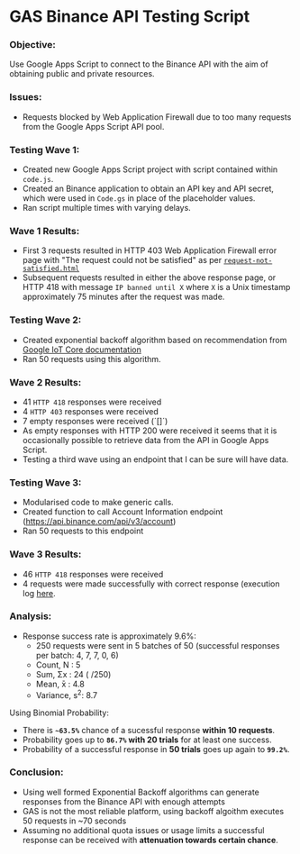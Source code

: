 # GAS Binance API Testing Script

### Objective:
Use Google Apps Script to connect to the Binance API with the aim of obtaining public and private resources.

### Issues:
- Requests blocked by Web Application Firewall due to too many requests from the Google Apps Script API pool.

### Testing Wave 1:
- Created new Google Apps Script project with script contained within `code.js`. 
- Created an Binance application to obtain an API key and API secret, which were used in `Code.gs` in place of the placeholder values.
- Ran script multiple times with varying delays.

### Wave 1 Results:
- First 3 requests resulted in HTTP 403 Web Application Firewall error page with "The request could not be satisfied" as per [`request-not-satisfied.html`](https://github.com/rafa-guillermo/GAS-Binance-API-Test/blob/main/executionLogs/allOrders.txt)
- Subsequent requests resulted in either the above response page, or HTTP 418 with message `IP banned until X` where `X` is a Unix timestamp approximately 75 minutes after the request was made.

### Testing Wave 2:
- Created exponential backoff algorithm based on recommendation from [Google IoT Core documentation](https://cloud.google.com/iot/docs/how-tos/exponential-backoff?hl=es#example_algorithm)
- Ran 50 requests using this algorithm.

### Wave 2 Results:
- 41 `HTTP 418` responses were received
- 4 `HTTP 403` responses were received
- 7 empty responses were received (´[]´)
- As empty responses with HTTP 200 were received it seems that it is occasionally possible to retrieve data from the API in Google Apps Script.
- Testing a third wave using an endpoint that I can be sure will have data.

### Testing Wave 3:
- Modularised code to make generic calls.
- Created function to call Account Information endpoint (https://api.binance.com/api/v3/account)
- Ran 50 requests to this endpoint

### Wave 3 Results:
- 46 `HTTP 418` responses were received
- 4 requests were made successfully with correct response (execution log [here](https://github.com/rafa-guillermo/GAS-Binance-API-Test/blob/main/executionLogs/accountInformation.txt).

### Analysis:
- Response success rate is approximately 9.6%:
  - 250 requests were sent in 5 batches of 50 (successful responses per batch: 4, 7, 7, 0, 6)
  - Count, N   : 5
  - Sum, Σx    : 24 ( /250)
  - Mean, x̄    : 4.8
  - Variance, s<sup>2</sup>: 8.7

Using Binomial Probability:
- There is **`~63.5%`** chance of a sucessful response **within 10 requests**.
- Probability goes up to **`86.7%` with 20 trials** for at least one success.
- Probability of a successful response in **50 trials** goes up again to **`99.2%`**.

### Conclusion:
- Using well formed Exponential Backoff algorithms can generate responses from the Binance API with enough attempts
- GAS is not the most reliable platform, using backoff algoithm executes 50 requests in ~70 seconds 
- Assuming no additional quota issues or usage limits a successful response can be received with **attenuation towards certain chance**.
